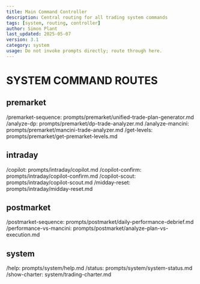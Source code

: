 ```yaml
---
title: Main Command Controller
description: Central routing for all trading system commands
tags: [system, routing, controller]
author: Simon Plant
last_updated: 2025-05-07
version: 3.1
category: system
usage: Do not invoke prompts directly; route through here.
---
```


# SYSTEM COMMAND ROUTES

## premarket
/premarket-sequence: prompts/premarket/unified-trade-plan-generator.md
/analyze-dp: prompts/premarket/dp-trade-analyzer.md
/analyze-mancini: prompts/premarket/mancini-trade-analyzer.md
/get-levels: prompts/premarket/get-premarket-levels.md

## intraday
/copilot: prompts/intraday/copilot.md
/copilot-confirm: prompts/intraday/copilot-confirm.md
/copilot-scout: prompts/intraday/copilot-scout.md
/midday-reset: prompts/intraday/midday-reset.md

## postmarket
/postmarket-sequence: prompts/postmarket/daily-performance-debrief.md
/performance-vs-mancini: prompts/postmarket/analyze-plan-vs-execution.md

## system
/help: prompts/system/help.md
/status: prompts/system/system-status.md
/show-charter: system/trading-charter.md
